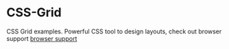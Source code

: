 # CSS-Grid
CSS Grid examples. Powerful CSS tool to design layouts, check out browser support [browser support](https://caniuse.com/#feat=css-grid)



